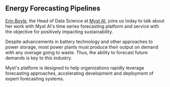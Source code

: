 ## Energy Forecasting Pipelines

[Erin Boyle](https://twitter.com/erinselene), the Head of Data Science at [Myst AI](http://myst.ai/), joins us today to talk about her work with Myst AI's time series forecasting platform and service with the objective for positively impacting sustainability.

Despite advancements in battery technology and other approaches to power storage, most power plants must produce their output on demand with any overage going to waste.  Thus, the ability to forecast future demands is key to this industry.

Myst's platform is designed to help organizations rapidly leverage forecasting approaches, accelerating development and deployment of expert forecasting systems.